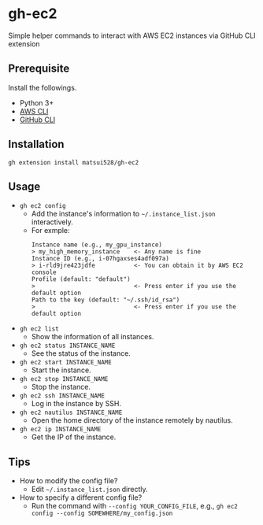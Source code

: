 # gh-ec2

Simple helper commands to interact with AWS EC2 instances via GitHub CLI extension


## Prerequisite
Install the followings.
- Python 3+
- [AWS CLI](https://docs.aws.amazon.com/cli/latest/userguide/getting-started-install.html)
- [GitHub CLI](https://github.com/cli/cli#installation)

## Installation
```
gh extension install matsui528/gh-ec2
```



## Usage
- `gh ec2 config`
    - Add the instance's information to `~/.instance_list.json` interactively.
    - For exmple:
      ```console
      Instance name (e.g., my_gpu_instance)
      > my_high_memory_instance    <- Any name is fine
      Instance ID (e.g., i-07hgaxses4adf097a)
      > i-rld9jre423jdfe           <- You can obtain it by AWS EC2 console  
      Profile (default: "default")
      >                            <- Press enter if you use the default option
      Path to the key (default: "~/.ssh/id_rsa")
      >                            <- Press enter if you use the default option
      ```
- `gh ec2 list`
    - Show the information of all instances.
- `gh ec2 status INSTANCE_NAME`
    - See the status of the instance.
- `gh ec2 start INSTANCE_NAME`
    - Start the instance.
- `gh ec2 stop INSTANCE_NAME`
    - Stop the instance.
- `gh ec2 ssh INSTANCE_NAME`
    - Log in the instance by SSH.
- `gh ec2 nautilus INSTANCE_NAME`
    - Open the home directory of the instance remotely by nautilus.
- `gh ec2 ip INSTANCE_NAME`
    - Get the IP of the instance.

## Tips
- How to modify the config file?
    - Edit `~/.instance_list.json` directly.
- How to specify a different config file?
    - Run the command with `--config YOUR_CONFIG_FILE`, e.g., `gh ec2 config --config SOMEWHERE/my_config.json`